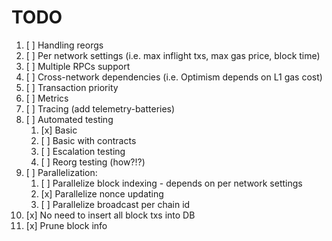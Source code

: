 # TODO

1. [ ] Handling reorgs
2. [ ] Per network settings (i.e. max inflight txs, max gas price, block time)
3. [ ] Multiple RPCs support
4. [ ] Cross-network dependencies (i.e. Optimism depends on L1 gas cost)
5. [ ] Transaction priority
6. [ ] Metrics
7. [ ] Tracing (add telemetry-batteries)
8. [ ] Automated testing
   1. [x] Basic
   2. [ ] Basic with contracts
   3. [ ] Escalation testing
   4. [ ] Reorg testing (how?!?)
9.  [ ] Parallelization:
    1.  [ ] Parallelize block indexing - depends on per network settings
    2.  [x] Parallelize nonce updating
    3.  [ ] Parallelize broadcast per chain id
10. [x] No need to insert all block txs into DB
11. [x] Prune block info
